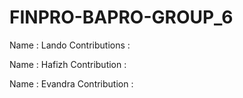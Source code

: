 # FINPRO-BAPRO-GROUP_6

Name : Lando
Contributions :

Name : Hafizh
Contribution : 

Name : Evandra
Contribution : 